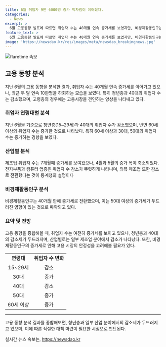 ```yaml
---
title: 6월 취업자 9만 6000명 증가 박차림이 이어졌다.
categories:
  - News
excerpt: >
  6월 고용동향 발표에 따르면 취업자 수는 40개월 연속 증가세를 보였지만, 비경제활동인구는 40개월 만에 증가로 전환했다. 청년층과 40대의 취업자 수가 감소하고 고령층은 증가하는 흐름이 이어졌으며, 비경제활동인구 역시 증가세로 전환했다. 특히 50대 여성의 비경제활동인구 증가세가 두드러졌다. 산업별로는 제조업 취업자 수가 증가세를 유지하고 있지만, 전자부품 및 컴퓨터 업종은 감소가 확대되었고 의복 제조업은 감소로 전환했다.
feature_text: >
  6월 고용동향 발표에 따르면 취업자 수는 40개월 연속 증가세를 보였지만, 비경제활동인구는 40개월 만에 증가로 전환했다. 청년층과 40대의 취업자 수가 감소하고 고령층은 증가하는 흐름이 이어졌으며, 비경제활동인구 역시 증가세로 전환했다. 특히 50대 여성의 비경제활동인구 증가세가 두드러졌다. 산업별로는 제조업 취업자 수가 증가세를 유지하고 있지만, 전자부품 및 컴퓨터 업종은 감소가 확대되었고 의복 제조업은 감소로 전환했다.
image: 'https://newsdao.kr/res/images/meta/newsdao_breakingnews.jpg'
---
```


<p><img src="https://newsdao.kr/res/images/meta/newsdao_breakingnews.jpg" alt="flaretime 속보" /></p>

<h2 data-ke-size="size26">고용 동향 분석</h2>

<p data-ke-size="size16">지난 6월의 고용 동향을 분석한 결과, 취업자 수는 40개월 연속 증가세를 이어가고 있으나, 최근 두 달 연속 10만명을 하회하는 모습을 보였다. 특히 청년층과 40대의 취업자 수는 감소했으며, 고령층의 경우에는 고용시장을 견인하는 양상을 나타내고 있다.</p>

<h3 data-ke-size="size24">취업자 연령대별 분석</h3>

<p data-ke-size="size16">지난 6월을 기준으로 청년층(15~29세)과 40대의 취업자 수가 감소했으며, 반면 60세 이상의 취업자 수는 증가한 것으로 나타났다. 특히 60세 이상과 30대, 50대의 취업자 수는 증가하는 경향을 보였다.</p>

<h3 data-ke-size="size24">산업별 분석</h3>

<p data-ke-size="size16">제조업 취업자 수는 7개월째 증가세를 보여왔으나, 4월과 5월의 증가 폭이 축소되었다. 전자부품과 컴퓨터 업종은 취업자 수 감소가 뚜렷하게 나타나며, 의복 제조업 또한 감소로 전환했다는 것이 통계청의 설명이다</p>

<h3 data-ke-size="size24">비경제활동인구 분석</h3>

<p data-ke-size="size16">비경제활동인구는 40개월 만에 증가세로 전환했으며, 이는 50대 여성의 증가세가 두드러진 영향이 있는 것으로 파악되고 있다.</p>

<h3 data-ke-size="size24">요약 및 전망</h3>

<p data-ke-size="size16">고용 동향을 종합해볼 때, 취업자 수는 여전히 증가세를 보이고 있으나, 청년층과 40대의 감소세가 두드러지며, 산업별로는 일부 제조업 분야에서 감소가 나타났다. 또한, 비경제활동인구의 증가세로 인해 고용 시장의 안정성을 고려해볼 필요가 있다.</p>

<table>
  <tr>
    <td style="text-align: center; height: 17px;"><b>연령대</b></td>
    <td style="text-align: center; height: 17px;"><b>취업자 수 변화</b></td>
  </tr>
  <tr>
    <td style="text-align: center; height: 17px;">15~29세</td>
    <td style="text-align: center; height: 17px;">감소</td>
  </tr>
  <tr>
    <td style="text-align: center; height: 17px;">30대</td>
    <td style="text-align: center; height: 17px;">증가</td>
  </tr>
  <tr>
    <td style="text-align: center; height: 17px;">40대</td>
    <td style="text-align: center; height: 17px;">감소</td>
  </tr>
  <tr>
    <td style="text-align: center; height: 17px;">50대</td>
    <td style="text-align: center; height: 17px;">증가</td>
  </tr>
  <tr>
    <td style="text-align: center; height: 17px;">60세 이상</td>
    <td style="text-align: center; height: 17px;">증가</td>
  </tr>
</table>

<hr>

<p data-ke-size="size16">고용 동향 분석 결과를 종합해보면, 청년층과 일부 산업 분야에서의 감소세가 두드러지고 있으며, 이에 따른 적절한 대책 마련이 필요한 시점으로 판단된다.</p>
실시간 뉴스 속보는, <a href="https://newsdao.kr" rel="dofollow">https://newsdao.kr</a>


